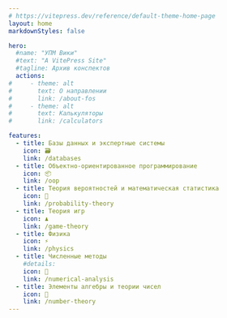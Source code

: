 ```yaml
---
# https://vitepress.dev/reference/default-theme-home-page
layout: home
markdownStyles: false

hero:
  #name: "УПМ Вики"
  #text: "A VitePress Site"
  #tagline: Архив конспектов
  actions:
#     - theme: alt
#       text: О направлении
#       link: /about-fos
#     - theme: alt
#       text: Калькуляторы
#       link: /calculators

features:
  - title: Базы данных и экспертные системы
    icon: 🗃️
    link: /databases
  - title: Объектно-ориентированное программирование
    icon: 📦
    link: /oop
  - title: Теория вероятностей и математическая статистика
    icon: 🎲
    link: /probability-theory
  - title: Теория игр
    icon: ♟️
    link: /game-theory
  - title: Физика
    icon: ⚡
    link: /physics
  - title: Численные методы
    #details: 
    icon: 🔢
    link: /numerical-analysis
  - title: Элементы алгебры и теории чисел
    icon: 🔢
    link: /number-theory
---
```


<script setup>
  document.title = "УПМ Вики";
</script>
